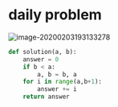 # daily problem

![image-20200203193133278](C:\Users\multicampus\AppData\Roaming\Typora\typora-user-images\image-20200203193133278.png)

```python
def solution(a, b):
    answer = 0
    if b < a:
        a, b = b, a
    for i in range(a,b+1):
        answer += i
    return answer
```

